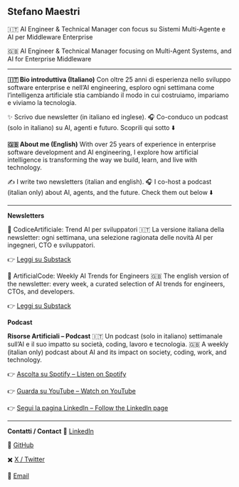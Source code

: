 ## **Stefano Maestri**

🇮🇹 AI Engineer & Technical Manager con focus su Sistemi Multi-Agente e AI per Middleware Enterprise

🇬🇧 AI Engineer & Technical Manager focusing on Multi-Agent Systems, and AI for Enterprise Middleware

---

**🇮🇹 Bio introduttiva (Italiano)**
Con oltre 25 anni di esperienza nello sviluppo software enterprise e nell’AI engineering, esploro ogni settimana come l’intelligenza artificiale stia cambiando il modo in cui costruiamo, impariamo e viviamo la tecnologia.

✨ Scrivo due newsletter (in italiano ed inglese).
🎧 Co-conduco un podcast (solo in italiano) su AI, agenti e futuro.
Scoprili qui sotto ⬇️

**🇬🇧 About me (English)**
With over 25 years of experience in enterprise software development and AI engineering, I explore how artificial intelligence is transforming the way we build, learn, and live with technology.

✍️ I write two newsletters (italian and english).
🎧 I co-host a podcast (italian only) about AI, agents, and the future.
Check them out below ⬇️

---

**Newsletters**

🧠 CodiceArtificiale: Trend AI per sviluppatori
🇮🇹 La versione italiana della newsletter: ogni settimana, una selezione ragionata delle novità AI per ingegneri, CTO e sviluppatori.

👉 [Leggi su Substack ](https://codiceartificiale.substack.com/)

🧠 ArtificialCode: Weekly AI Trends for Engineers
🇬🇧 The english version of the newsletter: every week, a curated selection of AI trends for engineers, CTOs, and developers.

👉 [Leggi su Substack ](https://artificialcode.substack.com/)

**Podcast**

**Risorse Artificiali – Podcast**
🇮🇹 Un podcast (solo in italiano) settimanale sull’AI e il suo impatto su società, coding, lavoro e tecnologia.
🇬🇧 A weekly (italian only) podcast about AI and its impact on society, coding, work, and technology.

👉 [Ascolta su Spotify – Listen on Spotify](https://open.spotify.com/show/16dTKEEtKkIzhr1JJNMmSF?si=900902f2dca8442e)

👉 [Guarda su YouTube – Watch on YouTube](https://www.youtube.com/channel/UCYQgzIby7QHkXBonTWk-2Fg)

👉 [Segui la pagina LinkedIn – Follow the LinkedIn page](https://www.linkedin.com/company/risorseartificiali)

---

**Contatti / Contact**
💼 [LinkedIn](https://linkedin.com/in/tuo-username)

🐙 [GitHub](https://github.com/maeste)

✖️ [X / Twitter](https://x.com/maeste)

📧 [Email](mailto:maestri.stefano@gmail.com)
